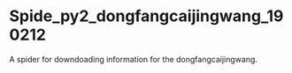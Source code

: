# Spide_py2_dongfangcaijingwang_190212
A spider for downdoading information for the dongfangcaijingwang.

